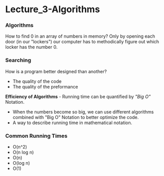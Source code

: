 # Lecture_3-Algorithms

### Algorithms

How to find 0 in an array of numbers in memory? Only by opening each door (in our "lockers") our computer has to methodically figure out which locker
has the number 0.

### Searching

How is a program better designed than another?
- The quality of the code
- The quality of the preformance

**Efficiency of Algorithms** - Running time can be quantified by _"Big O"_ Notation.
- When the numbers become so big, we can use different algorithms combined with "Big O" Notation to better optimize the code.
- A way to describe running time in mathematical notation.
### Common Running Times
- O(n^2)
- O(n log n)
- O(n)
- O(log n)
- O(1)
